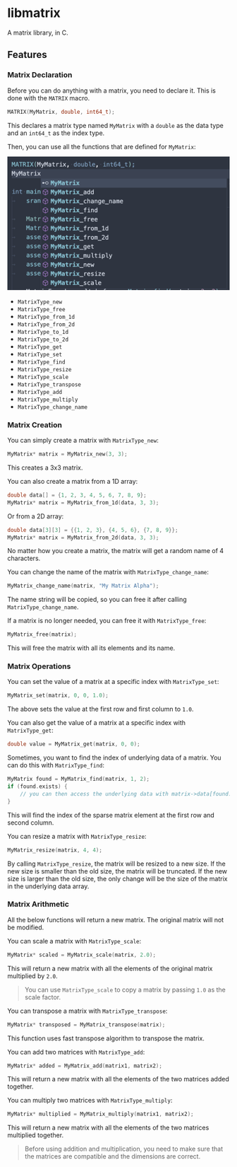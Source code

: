 # libmatrix

A matrix library, in C.

## Features

### Matrix Declaration

Before you can do anything with a matrix, you need to declare it. This is done with the `MATRIX` macro.

```c
MATRIX(MyMatrix, double, int64_t);
```

This declares a matrix type named `MyMatrix` with a `double` as the data type and an `int64_t` as the index type.

Then, you can use all the functions that are defined for `MyMatrix`:

![matrix-functions.png](screenshots/matrix-functions.png)

* `MatrixType_new`
* `MatrixType_free`
* `MatrixType_from_1d`
* `MatrixType_from_2d`
* `MatrixType_to_1d`
* `MatrixType_to_2d`
* `MatrixType_get`
* `MatrixType_set`
* `MatrixType_find`
* `MatrixType_resize`
* `MatrixType_scale`
* `MatrixType_transpose`
* `MatrixType_add`
* `MatrixType_multiply`
* `MatrixType_change_name`

### Matrix Creation

You can simply create a matrix with `MatrixType_new`:

```c
MyMatrix* matrix = MyMatrix_new(3, 3);
```

This creates a 3x3 matrix.

You can also create a matrix from a 1D array:

```c
double data[] = {1, 2, 3, 4, 5, 6, 7, 8, 9};
MyMatrix* matrix = MyMatrix_from_1d(data, 3, 3);
```

Or from a 2D array:

```c
double data[3][3] = {{1, 2, 3}, {4, 5, 6}, {7, 8, 9}};
MyMatrix* matrix = MyMatrix_from_2d(data, 3, 3);
```

No matter how you create a matrix, the matrix will get a random name of 4 characters.

You can change the name of the matrix with `MatrixType_change_name`:

```c
MyMatrix_change_name(matrix, "My Matrix Alpha");
```

The name string will be copied, so you can free it after calling `MatrixType_change_name`.

If a matrix is no longer needed, you can free it with `MatrixType_free`:

```c
MyMatrix_free(matrix);
```

This will free the matrix with all its elements and its name.

### Matrix Operations

You can set the value of a matrix at a specific index with `MatrixType_set`:

```c
MyMatrix_set(matrix, 0, 0, 1.0);
```

The above sets the value at the first row and first column to `1.0`.

You can also get the value of a matrix at a specific index with `MatrixType_get`:

```c
double value = MyMatrix_get(matrix, 0, 0);
```

Sometimes, you want to find the index of underlying data of a matrix. You can do this with `MatrixType_find`:

```c
MyMatrix found = MyMatrix_find(matrix, 1, 2);
if (found.exists) {
    // you can then access the underlying data with matrix->data[found.index]
}
```

This will find the index of the sparse matrix element at the first row and second column.

You can resize a matrix with `MatrixType_resize`:

```c
MyMatrix_resize(matrix, 4, 4);
```

By calling `MatrixType_resize`, the matrix will be resized to a new size. If the new size is smaller than the old size, the matrix will be truncated. If the new size is larger than the old size, the only change will be the size of the matrix in the underlying data array.

### Matrix Arithmetic

All the below functions will return a new matrix. The original matrix will not be modified.

You can scale a matrix with `MatrixType_scale`:

```c
MyMatrix* scaled = MyMatrix_scale(matrix, 2.0);
```

This will return a new matrix with all the elements of the original matrix multiplied by `2.0`.

> You can use `MatrixType_scale` to copy a matrix by passing `1.0` as the scale factor.

You can transpose a matrix with `MatrixType_transpose`:

```c
MyMatrix* transposed = MyMatrix_transpose(matrix);
```

This function uses fast transpose algorithm to transpose the matrix.

You can add two matrices with `MatrixType_add`:

```c
MyMatrix* added = MyMatrix_add(matrix1, matrix2);
```

This will return a new matrix with all the elements of the two matrices added together.

You can multiply two matrices with `MatrixType_multiply`:

```c
MyMatrix* multiplied = MyMatrix_multiply(matrix1, matrix2);
```

This will return a new matrix with all the elements of the two matrices multiplied together.

> Before using addition and multiplication, you need to make sure that the matrices are compatible and the dimensions are correct.

